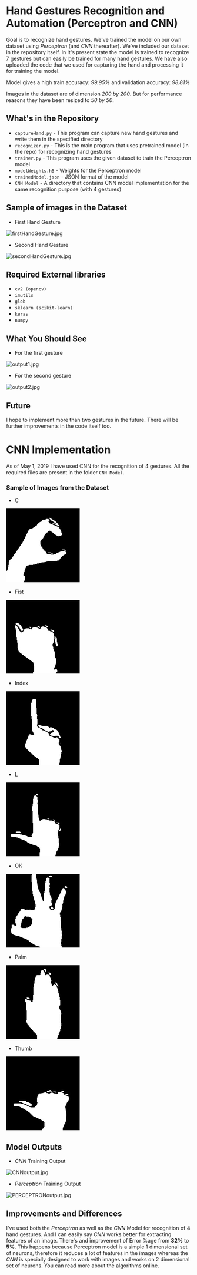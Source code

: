 # Hand Gestures Recognition and Automation (Perceptron and CNN)

Goal is to recognize hand gestures. We've trained the model on our own dataset using *Perceptron* (and *CNN* thereafter). We've included our dataset in the repository itself. In it's present state the model is trained to recognize 7 gestures but can easily be trained for many hand gestures. We have also uploaded the code that we used for capturing the hand and processing it for training the model.

Model gives a high train accuracy: *99.95%* and validation accuracy: *98.81%*

Images in the dataset are of dimension *200 by 200*. But for performance reasons they have been resized to *50 by 50*.

## What's in the Repository

* `captureHand.py` - This program can capture new hand gestures and write them in the specified directory
* `recognizer.py` - This is the main program that uses pretrained model (in the repo) for recognizing hand gestures
* `trainer.py` - This program uses the given dataset to train the Perceptron model
* `modelWeights.h5` - Weights for the Perceptron model
* `trainedModel.json` - JSON format of the model
* `CNN Model` - A directory that contains CNN model implementation for the same recognition purpose (with 4 gestures)

## Sample of images in the Dataset

* First Hand Gesture

![firstHandGesture.jpg](firstHandGesture.jpg)

* Second Hand Gesture

![secondHandGesture.jpg](secondHandGesture.jpg)

## Required External libraries

* `cv2 (opencv)`
* `imutils`
* `glob`
* `sklearn (scikit-learn)`
* `keras`
* `numpy`

## What You Should See

* For the first gesture

![output1.jpg](output1.jpg)

* For the second gesture

![output2.jpg](output2.jpg)

## Future

I hope to implement more than two gestures in the future. There will be further improvements in the code itself too.

# CNN Implementation

As of May 1, 2019 I have used CNN for the recognition of 4 gestures. All the required files are present in the folder `CNN Model`.

### Sample of Images from the Dataset
* C

![c.jpeg](Sample_Images/c.jpeg)

* Fist

![fist.jpeg](Sample_Images/fist.jpeg)

* Index

![index.jpeg](Sample_Images/index.jpeg)

* L

![L.jpeg](Sample_Images/L.jpeg)

* OK

![ok.jpeg](Sample_Images/ok.jpeg)

* Palm

![palm.jpeg](Sample_Images/palm.jpeg)

* Thumb

![thumb.jpeg](Sample_Images/thumb.jpeg)

## Model Outputs

* *CNN* Training Output

![CNNoutput.jpg](CNN%20Model/outputCNN.JPG)

* *Perceptron* Training Output

![PERCEPTRONoutput.jpg](CNN%20Model/outputPERCEPTRON.JPG)

## Improvements and Differences

I've used both the *Perceptron* as well as the *CNN* Model for recognition of 4 hand gestures. And I can easily say *CNN* works better for extracting features of an image. There's and improvement of Error %age from **32%** to **5%**. This happens because Perceptron model is a simple 1 dimensional set of neurons, therefore it reduces a lot of features in the images whereas the *CNN* is specially designed to work with images and works on 2 dimensional set of neurons. You can read more about the algorithms online.
